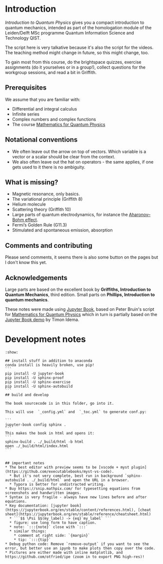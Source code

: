 # Introduction

*Introduction to Quantum Physics* gives you a compact introduction to quantum mechanics, intended as part of the homologation module of the Leiden/Delft MSc programme Quantum Information Science and Technology QIST.

The script here is very talkative because it's also the script for the videos. The teaching method might change in future, so this might change, too.

To gain most from this course, do the brightspace quizzes, exercise assignments (do it yourselves or in a group!), collect questions for the workgroup sessions, and read a bit in Griffith.


## Prerequisites

We assume that you are familiar with:

- Differential and integral calculus
- Infinite series
- Complex numbers and complex functions
- The course [Mathematics for Quantum Physics](https://pub.math.leidenuniv.nl/~bruinpj/MQP/)

## Notational conventions

* We often leave out the arrow on top of vectors. Which variable is a vector or a scalar should be clear from the context.
* We also often leave out the hat on operators - the same applies, if one gets used to it there is no ambiguity.

## What is missing?

* Magnetic resonance, only basics.
* The variational principle (Griffith 8)
* Helium molecule
* Scattering theory (Griffith 10)
* Large parts of quantum electrodynamics, for instance the [Aharonov–Bohm effect](https://en.wikipedia.org/wiki/Aharonov%E2%80%93Bohm_effect).
* Fermi’s Golden Rule (G11.3)
* Stimulated and spontaneous emission, absorption

## Comments and contributing

Please send comments, it seems there is also some button on the pages but I don't know this yet.

## Acknowledgements

Large parts are based on the excellent book by **Griffiths, Introduction to Quantum Mechanics**, third edition. Small parts on **Phillips, Introduction to quantum mechanics**.

These notes were made using [Jupyter Book](https://jupyterbook.org/), based on Peter Bruin's script for [Mathematics for Quantum Physics](https://pub.math.leidenuniv.nl/~bruinpj/MQP/) which in turn is partially based on the [Jupyter
Book demo](https://idemalab.tudelft.nl/jupyterbookdemo/) by Timon
Idema.

# Development notes

````{toggle}
:show:

## install stuff in addition to anaconda
conda install is heavily broken, use pip!
```
pip install -U jupyter-book
pip install -U sphinx-proof
pip install -U sphinx-exercise
pip install -U sphinx-autobuild
```
## build and develop

The book sourcecode is in this folder, go into it.

This will use  `_config.yml` and  `_toc.yml` to generate conf.py:

```
jupyter-book config sphinx .
```
This makes the book in html and opens it:
```
sphinx-build . ./_build/html -b html
open ./_build/html/index.html
```


## important notes
* The best editor with preview seems to be [vscode + myst plugin](https://github.com/executablebooks/myst-vs-code). 
  * But it's not very complete, best run in background `sphinx-autobuild . ./_build/html` and open the URL in a browser.
  * Typora is better for undistracted writing.
* Buy https://snip.mathpix.com/ for typesetting equations from screenshots and handwritten images.
* Syntax is very fragile - always have new lines before and after equations.
* Key documentation: [jupyter book](https://jupyterbook.org/en/stable/content/references.html), [cheat sheet](https://jupyterbook.org/en/stable/reference/cheatsheet.html)
  * ```$$ \Psi $$(my_label) -> {eq}`my_label` ```
  * figure: use long form to have caption.
  * note: `:::{note}` close with `:::`
  * similar things: 
    * comment at right side: `{margin}`
    * tip: `:::{tip}`
* Debug python code: Remove `remove-output` if you want to see the error, but better use an ipynb to make plots then copy over the code.
* Pictures are either made with inline matplotlib, and https://github.com/otfried/ipe (zoom in to export PNG high-res)!



````
